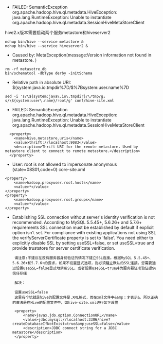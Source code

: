 * FAILED: SemanticException org.apache.hadoop.hive.ql.metadata.HiveException: java.lang.RuntimeException: Unable to instantiate org.apache.hadoop.hive.ql.metadata.SessionHiveMetaStoreClient

hive2.x版本需要启动两个服务metastore和hiveserver2

```
nohup bin/hive --service metastore &
nohup bin/hive --service hiveserver2 &

```

* Caused by: MetaException(message:Version information not found in metastore. )

```
rm -rf metasotre_db
bin/schematool -dbType derby -initSchema
```

* Relative path in absolute URI: ${system:java.io.tmpdir%7D/$%7Bsystem:user.name%7D

```
sed -i 's/\${system:java\.io\.tmpdir}/\/tmp/g; s/\${system:user\.name}/root/g' conf/hive-site.xml
```

* FAILED: SemanticException org.apache.hadoop.hive.ql.metadata.HiveException: java.lang.RuntimeException: Unable to instantiate org.apache.hadoop.hive.ql.metadata.SessionHiveMetaStoreClient

```
  <property>
    <name>hive.metastore.uris</name>
    <value>thrift://localhost:9083</value>
    <description>Thrift URI for the remote metastore. Used by metastore client to connect to remote metastore.</description>
  </property>

```

*  User: root is not allowed to impersonate anonymous (state=08S01,code=0)
core-site.xml
```
<property>
	<name>hadoop.proxyuser.root.hosts</name>
	<value>*</value>
</property>
<property>
	<name>hadoop.proxyuser.root.groups</name>
	<value>*</value>
</property>
```



 * Establishing SSL connection without server's identity verification is not recommended. According to MySQL 5.5.45+, 5.6.26+ and 5.7.6+ requirements SSL connection must be established by default if explicit option isn't set. For compliance with existing applications not using SSL the verifyServerCertificate property is set to 'false'. You need either to explicitly disable SSL by setting useSSL=false, or set useSSL=true and provide truststore for server certificate verification.

        请注意:不建议在没有服务器身份验证的情况下建立SSL连接。根据MySQL 5.5.45+、5.6.26+和5.7.6+的要求，如果不设置显式选项，则必须建立默认的SSL连接。您需要通过设置useSSL=false显式地禁用SSL，或者设置useSSL=true并为服务器证书验证提供信任存储

        解决：

        设置useSSL=false
        这里有个坑就是hive的配置文件是.XML格式，而在xml文件中&amp；才表示&，所以正确的做法是在Hive的配置文件中，如hive-site.xml进行如下设置

        <property>
            <name>javax.jdo.option.ConnectionURL</name>
            <value>jdbc:mysql://localhost:3306/hive?createDatabaseIfNotExist=true&amp;useSSL=false</value>
            <description>JDBC connect string for a JDBC metastore</description>
        </property>

